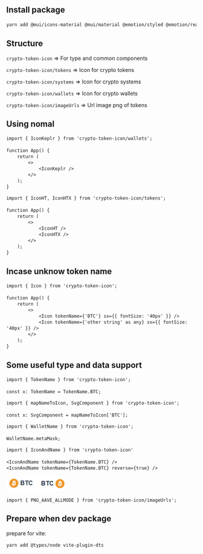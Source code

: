 ## Install package

```bash
yarn add @mui/icons-material @mui/material @emotion/styled @emotion/react crypto-token-icon
```

## Structure

`crypto-token-icon` ⇒ For type and common components

`crypto-token-icon/tokens` ⇒ Icon for crypto tokens

`crypto-token-icon/systems` ⇒ Icon for crypto systems

`crypto-token-icon/wallets` ⇒ Icon for crypto wallets

`crypto-token-icon/imageUrls` ⇒ Url image png of tokens

## Using nomal

```tsx
import { IconKeplr } from 'crypto-token-icon/wallets';

function App() {
    return (
        <>
            <IconKeplr />
        </>
    );
}
```

```tsx
import { IconHT, IconHTX } from 'crypto-token-icon/tokens';

function App() {
    return (
        <>
            <IconHT />
            <IconHTX />
        </>
    );
}
```

## Incase unknow token name

```tsx
import { Icon } from 'crypto-token-icon';

function App() {
    return (
        <>
            <Icon tokenName={'BTC'} sx={{ fontSize: '40px' }} />
            <Icon tokenName={'other string' as any} sx={{ fontSize: '40px' }} />
        </>
    );
}
```

## Some useful type and data support

```tsx
import { TokenName } from 'crypto-token-icon';

const x: TokenName = TokenName.BTC;
```

```tsx
import { mapNameToIcon, SvgComponent } from 'crypto-token-icon';

const x: SvgComponent = mapNameToIcon['BTC'];
```

```tsx
import { WalletName } from 'crypto-token-icon';

WalletName.metaMask;
```

```tsx
import { IconAndName } from 'crypto-token-icon'

<IconAndName tokenName={TokenName.BTC} />
<IconAndName tokenName={TokenName.BTC} reverse={true} />
```

<img src="public/imgs/tokenandname.png">

<img src="public/imgs/tokenandname-reverse.png">

```tsx
import { PNG_AAVE_ALLMODE } from 'crypto-token-icon/imageUrls';
```

## Prepare when dev package

prepare for vite:

```bash
yarn add @types/node vite-plugin-dts
```
